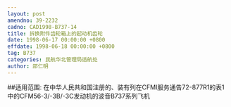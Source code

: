 ```yaml
---
layout: post
amendno: 39-2232
cadno: CAD1998-B737-14
title: 拆换附件齿轮箱上的起动机齿轮
date: 1998-06-17 00:00:00 +0800
effdate: 1998-06-18 00:00:00 +0800
tag: B737
categories: 民航华北管理局适航处
author: 邵仁明
---
```


##适用范围:
在中华人民共和国注册的、装有列在CFMI服务通告72-877R1的表1中的CFM56-3/-3B/-3C发动机的波音B737系列飞机


